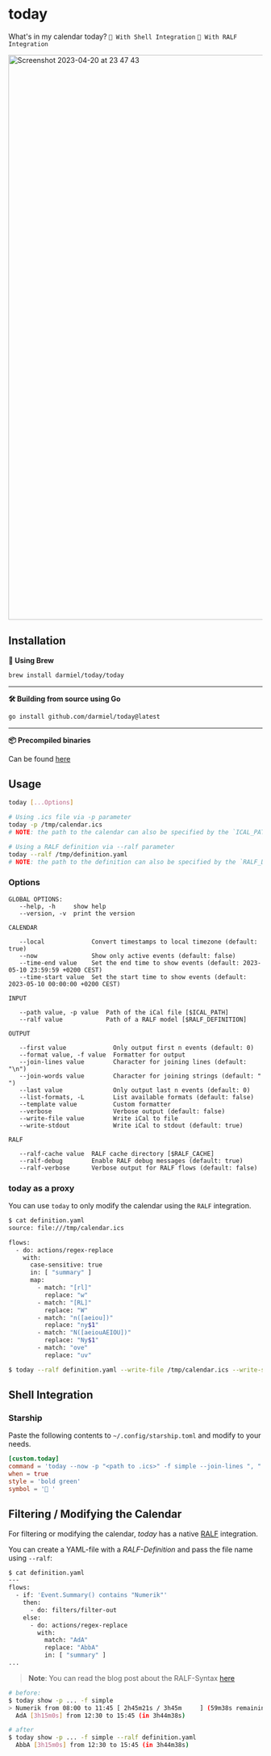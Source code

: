 # today

What's in my calendar today? ` 🔵 With Shell Integration ` ` 🔵 With RALF Integration `

<img width="1119" alt="Screenshot 2023-04-20 at 23 47 43" src="https://user-images.githubusercontent.com/71837281/233494732-dbacaf1f-a2fd-4c40-ac0f-3a1c6cd4768b.png">

## Installation

**🍏 Using Brew**
```bash
brew install darmiel/today/today
```

---

**🛠️ Building from source using Go**

```bash
go install github.com/darmiel/today@latest
```

---

**📦 Precompiled binaries**

Can be found [here](https://github.com/darmiel/today/releases/latest)

## Usage

```bash
today [...Options]

# Using .ics file via -p parameter
today -p /tmp/calendar.ics
# NOTE: the path to the calendar can also be specified by the `ICAL_PATH` environment variable

# Using a RALF definition via --ralf parameter
today --ralf /tmp/definition.yaml
# NOTE: the path to the definition can also be specified by the `RALF_DEFINITION` environment variable
```

### Options

```
GLOBAL OPTIONS:
   --help, -h     show help
   --version, -v  print the version

CALENDAR

   --local             Convert timestamps to local timezone (default: true)
   --now               Show only active events (default: false)
   --time-end value    Set the end time to show events (default: 2023-05-10 23:59:59 +0200 CEST)
   --time-start value  Set the start time to show events (default: 2023-05-10 00:00:00 +0200 CEST)

INPUT

   --path value, -p value  Path of the iCal file [$ICAL_PATH]
   --ralf value            Path of a RALF model [$RALF_DEFINITION]

OUTPUT

   --first value             Only output first n events (default: 0)
   --format value, -f value  Formatter for output
   --join-lines value        Character for joining lines (default: "\n")
   --join-words value        Character for joining strings (default: " ")
   --last value              Only output last n events (default: 0)
   --list-formats, -L        List available formats (default: false)
   --template value          Custom formatter
   --verbose                 Verbose output (default: false)
   --write-file value        Write iCal to file
   --write-stdout            Write iCal to stdout (default: true)

RALF

   --ralf-cache value  RALF cache directory [$RALF_CACHE]
   --ralf-debug        Enable RALF debug messages (default: true)
   --ralf-verbose      Verbose output for RALF flows (default: false)
```

### today as a proxy

You can use `today` to only modify the calendar using the `RALF` integration.

```bash
$ cat definition.yaml
source: file:///tmp/calendar.ics

flows:
  - do: actions/regex-replace
    with:
      case-sensitive: true
      in: [ "summary" ]
      map:
        - match: "[rl]"
          replace: "w"
        - match: "[RL]"
          replace: "W"
        - match: "n([aeiou])"
          replace: "ny$1"
        - match: "N([aeiouAEIOU])"
          replace: "Ny$1"
        - match: "ove"
          replace: "uv"

$ today --ralf definition.yaml --write-file /tmp/calendar.ics --write-stdout='false'
```

## Shell Integration

### Starship

Paste the following contents to `~/.config/starship.toml` and modify to your needs.

```toml
[custom.today]
command = 'today --now -p "<path to .ics>" -f simple --join-lines ", "'
when = true
style = 'bold green'
symbol = '📆 '
```

## Filtering / Modifying the Calendar

For filtering or modifying the calendar, 
*today* has a native [RALF](https://github.com/ralf-life/engine) integration.

You can create a YAML-file with a *RALF-Definition* and pass the file name using `--ralf`:

```bash
$ cat definition.yaml
---
flows:
  - if: 'Event.Summary() contains "Numerik"'
    then:
      - do: filters/filter-out
    else:
      - do: actions/regex-replace
        with:
          match: "AdA"
          replace: "AbbA"
          in: [ "summary" ]
...
```
> **Note**: You can read the blog post about the RALF-Syntax [here](https://the.ralf.life/gh-ralf-speck)

```bash
# before:
$ today show -p ... -f simple
> Numerik from 08:00 to 11:45 [ 2h45m21s / 3h45m     ] (59m38s remaining)
  AdA [3h15m0s] from 12:30 to 15:45 (in 3h44m38s)

# after
$ today show -p ... -f simple --ralf definition.yaml
  AbbA [3h15m0s] from 12:30 to 15:45 (in 3h44m38s)
```
